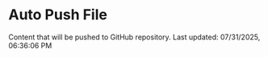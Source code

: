 # Auto Push File

Content that will be pushed to GitHub repository.
Last updated: 07/31/2025, 06:36:06 PM